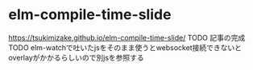 # elm-compile-time-slide
https://tsukimizake.github.io/elm-compile-time-slide/
TODO 記事の完成
TODO elm-watchで吐いたjsをそのまま使うとwebsocket接続できないとoverlayがかかるらしいので別jsを参照する
